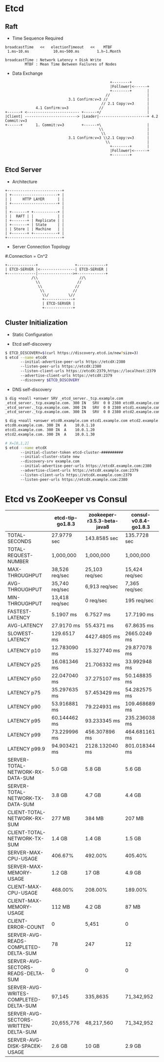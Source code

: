 # Etcd

## Raft

- Time Sequence Required

~~~
broadcastTime   <<   electionTimeout   <<    MTBF
 1.ms~10.ms           10.ms~500.ms        1.h~1.Month

broadcastTime : Network Latency + Disk Write
         MTBF : Mean Time Between Failures of Nodes
~~~

- Data Exchange

~~~
                                                +--------+
                                                |Follower|<------+
                                                +--------+       |
                                              //                 |
                             3.1 Confirm:v=3 //                  |
                                            // 2.1 Copy:v=3      |
              4.1 Confirm:v=3              //                    |
+------+ <------------------------ +------+/                     |
|Client| ------------------------> |Leader|----------------------+ 4.2 Commit:v=3
+------+      1. Commit:v=3        +------+\                     |
                                           \\                    |
                                            \\                   |
                             3.1 Confirm:v=3 \\2.1 Copy:v=3      |
                                              \\                 |
                                                +--------+       |
                                                |Follower|<------+
                                                +--------+
~~~

## Etcd Server


- Architecture

~~~
+-------------------------+
| +---------------------+ |
| |     HTTP LAYER      | |
| +---------------------+ |
|                         |
| +-------+ +-----------+ |
| |  RAFT | |           | |
| +-------+ | Replicate | |
| +-------+ | State     | |
| | Store | | Machine   | |
| +-------+ +-----------+ |
+-------------------------+
~~~

- Server Connection Topology

#.Connection = Cn^2

~~~
+-------------+                 +-------------+
| ETCD-SERVER |<----------------| ETCD-SERVER |
+-------------|---------------->+-------------+
            /\\                   //\
              \\                 //
               \\               //
                \\             //
                 \\/         \//
                 +-------------+
                 | ETCD-SERVER |
                 +-------------+
~~~

## Cluster Initialization

- Static Configuration

- Etcd self-discovery

```bash
$ ETCD_DISCOVERY=$(curl https://discovery.etcd.io/new?size=3)
$ etcd --name etcdX
       --initial-advertise-peer-urls https://etcdX:2380
       --listen-peer-urls https://etcdX:2380
       --listen-client-urls https://etcdX:2379,https://localhost:2379
       --advertise-client-urls https://etcdX:2379
       --discovery $ETCD_DISCOVERY
```

- DNS self-discovery

```bash
$ dig +noall +answer SRV _etcd_server._tcp.example.com
_etcd_server._tcp.example.com. 300 IN   SRV  0 0 2380 etcd0.example.com
_etcd_server._tcp.example.com. 300 IN   SRV  0 0 2380 etcd1.example.com
_etcd_server._tcp.example.com. 300 IN   SRV  0 0 2380 etcd2.example.com

$ dig +noall +answer etcd0.example.com etcd1.example.com etcd2.example.com
etcd0.example.com. 300 IN  A    10.0.1.10
etcd1.example.com. 300 IN  A    10.0.1.20
etcd2.example.com. 300 IN  A    10.0.1.30

# X=[0,1,2]
$ etcd --name etcdX
       --initial-cluster-token etcd-cluster-##########
       --initial-cluster-state new
       --discovery-srv example.com
       --initial-advertise-peer-urls https://etcdX.example.com:2380
       --advertise-client-urls https://etcdX.example.com:2379
       --listen-client-urls https://etcdX.example.com:2379
       --listen-peer-urls https://etcdX.example.com:2380
```

# Etcd vs ZooKeeper vs Consul

|                                       | etcd-tip-go1.8.3 | zookeeper-r3.5.3-beta-java8 | consul-v0.8.4-go1.8.3 |
|---------------------------------------|------------------|-----------------------------|-----------------------|
| TOTAL-SECONDS                         | 27.9779 sec      | 143.8585 sec                | 135.7728 sec          |
| TOTAL-REQUEST-NUMBER                  | 1,000,000        | 1,000,000                   | 1,000,000             |
| MAX-THROUGHPUT                        | 38,526 req/sec   | 25,103 req/sec              | 15,424 req/sec        |
| AVG-THROUGHPUT                        | 35,740 req/sec   | 6,913 req/sec               | 7,365 req/sec         |
| MIN-THROUGHPUT                        | 13,418 req/sec   | 0 req/sec                   | 195 req/sec           |
| FASTEST-LATENCY                       | 5.1907 ms        | 6.7527 ms                   | 17.7190 ms            |
| AVG-LATENCY                           | 27.9170 ms       | 55.4371 ms                  | 67.8635 ms            |
| SLOWEST-LATENCY                       | 129.6517 ms      | 4427.4805 ms                | 2665.0249 ms          |
| LATENCY p10                           | 12.783090 ms     | 15.327740 ms                | 29.877078 ms          |
| LATENCY p25                           | 16.081346 ms     | 21.706332 ms                | 33.992948 ms          |
| LATENCY p50                           | 22.047040 ms     | 37.275107 ms                | 50.148835 ms          |
| LATENCY p75                           | 35.297635 ms     | 57.453429 ms                | 54.282575 ms          |
| LATENCY p90                           | 53.916881 ms     | 79.224931 ms                | 109.468689 ms         |
| LATENCY p95                           | 60.144462 ms     | 93.233345 ms                | 235.236038 ms         |
| LATENCY p99                           | 73.229996 ms     | 456.307896 ms               | 464.681161 ms         |
| LATENCY p99.9                         | 94.903421 ms     | 2128.132040 ms              | 801.018344 ms         |
| SERVER-TOTAL-NETWORK-RX-DATA-SUM      | 5.0 GB           | 5.8 GB                      | 5.6 GB                |
| SERVER-TOTAL-NETWORK-TX-DATA-SUM      | 3.8 GB           | 4.7 GB                      | 4.4 GB                |
| CLIENT-TOTAL-NETWORK-RX-SUM           | 277 MB           | 384 MB                      | 207 MB                |
| CLIENT-TOTAL-NETWORK-TX-SUM           | 1.4 GB           | 1.4 GB                      | 1.5 GB                |
| SERVER-MAX-CPU-USAGE                  | 406.67%          | 492.00%                     | 405.40%               |
| SERVER-MAX-MEMORY-USAGE               | 1.2 GB           | 17 GB                       | 4.9 GB                |
| CLIENT-MAX-CPU-USAGE                  | 468.00%          | 208.00%                     | 189.00%               |
| CLIENT-MAX-MEMORY-USAGE               | 112 MB           | 4.2 GB                      | 87 MB                 |
| CLIENT-ERROR-COUNT                    | 0                | 5,451                       | 0                     |
| SERVER-AVG-READS-COMPLETED-DELTA-SUM  | 78               | 247                         | 12                    |
| SERVER-AVG-SECTORS-READS-DELTA-SUM    | 0                | 0                           | 0                     |
| SERVER-AVG-WRITES-COMPLETED-DELTA-SUM | 97,145           | 335,8635                    | 71,342,952            |
| SERVER-AVG-SECTORS-WRITTEN-DELTA-SUM  | 20,655,776       | 48,217,560                  | 71,342,952            |
| SERVER-AVG-DISK-SPACEK-USAGE          | 2.6 GB           | 10 GB                       | 2.9 GB                |
